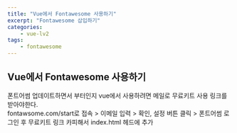 ```yaml
--- 
title: "Vue에서 Fontawesome 사용하기" 
excerpt: "Fontawesome 삽입하기"
categories: 
    - vue-lv2
tags: 
    - fontawesome
--- 
```

## Vue에서 Fontawesome 사용하기

폰트어썸 업데이트하면서 부터인지 vue에서 사용하려면 메일로 무료키트 사용 링크를 받아야한다.  
fontawsome.com/start로 접속 > 이메일 입력 > 확인, 설정 버튼 클릭 > 폰트어썸 로그인 후 무료키트 링크 카피해서 index.html 헤드에 추가  